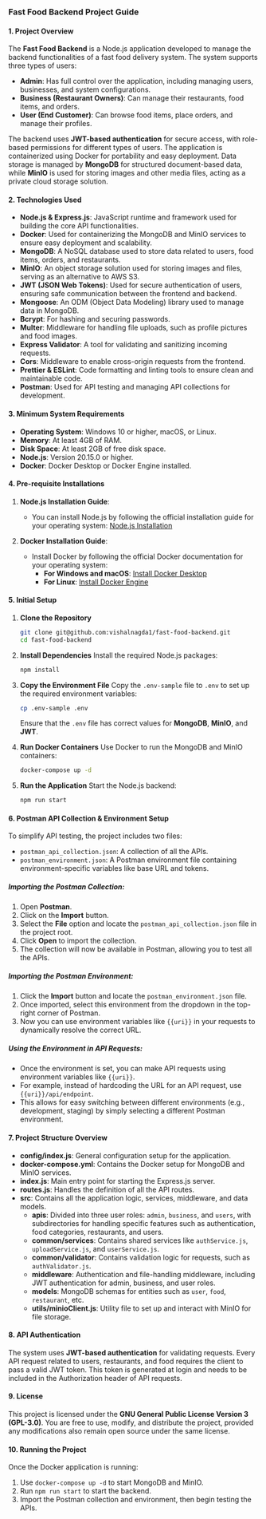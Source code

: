 ### Fast Food Backend Project Guide

#### 1. **Project Overview**
The **Fast Food Backend** is a Node.js application developed to manage the backend functionalities of a fast food delivery system. The system supports three types of users:
- **Admin**: Has full control over the application, including managing users, businesses, and system configurations.
- **Business (Restaurant Owners)**: Can manage their restaurants, food items, and orders.
- **User (End Customer)**: Can browse food items, place orders, and manage their profiles.

The backend uses **JWT-based authentication** for secure access, with role-based permissions for different types of users. The application is containerized using Docker for portability and easy deployment. Data storage is managed by **MongoDB** for structured document-based data, while **MinIO** is used for storing images and other media files, acting as a private cloud storage solution.

#### 2. **Technologies Used**
- **Node.js & Express.js**: JavaScript runtime and framework used for building the core API functionalities.
- **Docker**: Used for containerizing the MongoDB and MinIO services to ensure easy deployment and scalability.
- **MongoDB**: A NoSQL database used to store data related to users, food items, orders, and restaurants.
- **MinIO**: An object storage solution used for storing images and files, serving as an alternative to AWS S3.
- **JWT (JSON Web Tokens)**: Used for secure authentication of users, ensuring safe communication between the frontend and backend.
- **Mongoose**: An ODM (Object Data Modeling) library used to manage data in MongoDB.
- **Bcrypt**: For hashing and securing passwords.
- **Multer**: Middleware for handling file uploads, such as profile pictures and food images.
- **Express Validator**: A tool for validating and sanitizing incoming requests.
- **Cors**: Middleware to enable cross-origin requests from the frontend.
- **Prettier & ESLint**: Code formatting and linting tools to ensure clean and maintainable code.
- **Postman**: Used for API testing and managing API collections for development.

#### 3. **Minimum System Requirements**
- **Operating System**: Windows 10 or higher, macOS, or Linux.
- **Memory**: At least 4GB of RAM.
- **Disk Space**: At least 2GB of free disk space.
- **Node.js**: Version 20.15.0 or higher.
- **Docker**: Docker Desktop or Docker Engine installed.

#### 4. **Pre-requisite Installations**

1. **Node.js Installation Guide**:
   - You can install Node.js by following the official installation guide for your operating system: [Node.js Installation](https://nodejs.org/en/download/)

2. **Docker Installation Guide**:
   - Install Docker by following the official Docker documentation for your operating system:
     - **For Windows and macOS**: [Install Docker Desktop](https://docs.docker.com/get-started/get-docker/)
     - **For Linux**: [Install Docker Engine](https://docs.docker.com/engine/install/)

#### 5. **Initial Setup**

1. **Clone the Repository**
   ```bash
   git clone git@github.com:vishalnagda1/fast-food-backend.git
   cd fast-food-backend
   ```

2. **Install Dependencies**
   Install the required Node.js packages:
   ```bash
   npm install
   ```

3. **Copy the Environment File**
   Copy the `.env-sample` file to `.env` to set up the required environment variables:
   ```bash
   cp .env-sample .env
   ```
   Ensure that the `.env` file has correct values for **MongoDB**, **MinIO**, and **JWT**.

4. **Run Docker Containers**
   Use Docker to run the MongoDB and MinIO containers:
   ```bash
   docker-compose up -d
   ```

5. **Run the Application**
   Start the Node.js backend:
   ```bash
   npm run start
   ```

#### 6. **Postman API Collection & Environment Setup**
To simplify API testing, the project includes two files:
- `postman_api_collection.json`: A collection of all the APIs.
- `postman_environment.json`: A Postman environment file containing environment-specific variables like base URL and tokens.

##### **Importing the Postman Collection:**
1. Open **Postman**.
2. Click on the **Import** button.
3. Select the **File** option and locate the `postman_api_collection.json` file in the project root.
4. Click **Open** to import the collection.
5. The collection will now be available in Postman, allowing you to test all the APIs.

##### **Importing the Postman Environment:**
1. Click the **Import** button and locate the `postman_environment.json` file.
2. Once imported, select this environment from the dropdown in the top-right corner of Postman.
3. Now you can use environment variables like `{{uri}}` in your requests to dynamically resolve the correct URL.

##### **Using the Environment in API Requests:**
- Once the environment is set, you can make API requests using environment variables like `{{uri}}`.
- For example, instead of hardcoding the URL for an API request, use `{{uri}}/api/endpoint`.
- This allows for easy switching between different environments (e.g., development, staging) by simply selecting a different Postman environment.

#### 7. **Project Structure Overview**

- **config/index.js**: General configuration setup for the application.
- **docker-compose.yml**: Contains the Docker setup for MongoDB and MinIO services.
- **index.js**: Main entry point for starting the Express.js server.
- **routes.js**: Handles the definition of all the API routes.
- **src**: Contains all the application logic, services, middleware, and data models.
   - **apis**: Divided into three user roles: `admin`, `business`, and `users`, with subdirectories for handling specific features such as authentication, food categories, restaurants, and users.
   - **common/services**: Contains shared services like `authService.js`, `uploadService.js`, and `userService.js`.
   - **common/validator**: Contains validation logic for requests, such as `authValidator.js`.
   - **middleware**: Authentication and file-handling middleware, including JWT authentication for admin, business, and user roles.
   - **models**: MongoDB schemas for entities such as `user`, `food`, `restaurant`, etc.
   - **utils/minioClient.js**: Utility file to set up and interact with MinIO for file storage.

#### 8. **API Authentication**
The system uses **JWT-based authentication** for validating requests. Every API request related to users, restaurants, and food requires the client to pass a valid JWT token. This token is generated at login and needs to be included in the Authorization header of API requests.

#### 9. **License**
This project is licensed under the **GNU General Public License Version 3 (GPL-3.0)**. You are free to use, modify, and distribute the project, provided any modifications also remain open source under the same license.

#### 10. **Running the Project**
Once the Docker application is running:
1. Use `docker-compose up -d` to start MongoDB and MinIO.
2. Run `npm run start` to start the backend.
3. Import the Postman collection and environment, then begin testing the APIs.
